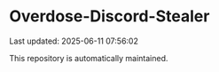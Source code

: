 # Overdose-Discord-Stealer

Last updated: 2025-06-11 07:56:02

This repository is automatically maintained.
